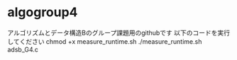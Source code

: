 # algogroup4
アルゴリズムとデータ構造Bのグループ課題用のgithubです
以下のコードを実行してください
    chmod +x measure_runtime.sh
    ./measure_runtime.sh adsb_G4.c
